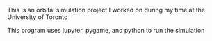 This is an orbital simulation project I worked on during my time at the University of Toronto

This program uses jupyter, pygame, and python to run the simulation
